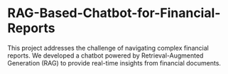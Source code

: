 # RAG-Based-Chatbot-for-Financial-Reports
This project addresses the challenge of navigating complex financial reports. We developed a chatbot powered by Retrieval-Augmented Generation (RAG) to provide real-time insights from financial documents.

